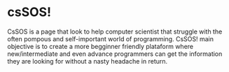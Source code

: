 # csSOS!
CsSOS is a page that look to help computer scientist that struggle with the often pompous and self-important world of 
programming. CsSOS! main objective is to create a more begginner friendly plataform where new/intermediate and even advance
programmers can get the information they are looking for without a nasty headache in return.
